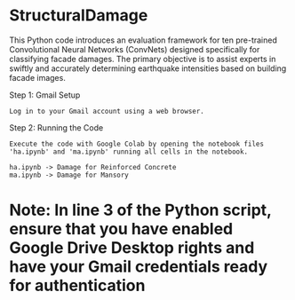 # StructuralDamage
This Python code introduces an evaluation framework for ten pre-trained Convolutional Neural Networks (ConvNets) designed specifically for classifying facade damages. The primary objective is to assist experts in swiftly and accurately determining earthquake intensities based on building facade images.

Step 1: Gmail Setup

    Log in to your Gmail account using a web browser.


Step 2: Running the Code

    Execute the code with Google Colab by opening the notebook files 'ha.ipynb' and 'ma.ipynb' running all cells in the notebook.
    
    ha.ipynb -> Damage for Reinforced Concrete
    ma.ipynb -> Damage for Mansory 

    
# Note: In line 3 of the Python script, ensure that you have enabled Google Drive Desktop rights and have your Gmail credentials ready for authentication
